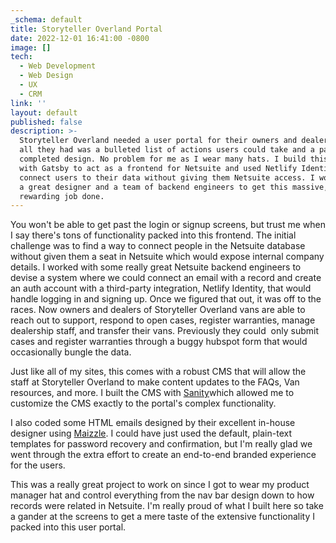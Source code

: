 ```yaml
---
_schema: default
title: Storyteller Overland Portal
date: 2022-12-01 16:41:00 -0800
image: []
tech:
  - Web Development
  - Web Design
  - UX
  - CRM
link: ''
layout: default
published: false
description: >-
  Storyteller Overland needed a user portal for their owners and dealers, but
  all they had was a bulleted list of actions users could take and a partially
  completed design. No problem for me as I wear many hats. I build this portal
  with Gatsby to act as a frontend for Netsuite and used Netlify Identity to
  connect users to their data without giving them Netsuite access. I worked with
  a great designer and a team of backend engineers to get this massive, but
  rewarding job done.  
---
```

You won't be able to get past the login or signup screens, but trust me when I say there's tons of functionality packed into this frontend. The initial challenge was to find a way to connect people in the Netsuite database without given them a seat in Netsuite which would expose internal company details. I worked with some really great Netsuite backend engineers to devise a system where we could connect an email with a record and create an auth account with a third-party integration, Netlify Identity, that would handle logging in and signing up. Once we figured that out, it was off to the races. Now owners and dealers of Storyteller Overland vans are able to reach out to support, respond to open cases, register warranties, manage dealership staff, and transfer their vans. Previously they could&nbsp; only submit cases and register warranties through a buggy hubspot form that would occasionally bungle the data.&nbsp;

Just like all of my sites, this comes with a robust CMS that will allow the staff at Storyteller Overland to make content updates to the FAQs, Van resources, and more. I built the CMS with [Sanity](https://www.sanity.io/)which allowed me to customize the CMS exactly to the portal's complex functionality.&nbsp;

I also coded some HTML emails designed by their excellent in-house designer using [Maizzle](https://maizzle.com/). I could have just used the default, plain-text templates for password recovery and confirmation, but I'm really glad we went through the extra effort to create an end-to-end branded experience for the users.&nbsp;

This was a really great project to work on since I got to wear my product manager hat and control everything from the nav bar design down to how records were related in Netsuite. I'm really proud of what I built here so take a gander at the screens to get a mere taste of the extensive functionality I packed into this user portal.&nbsp;